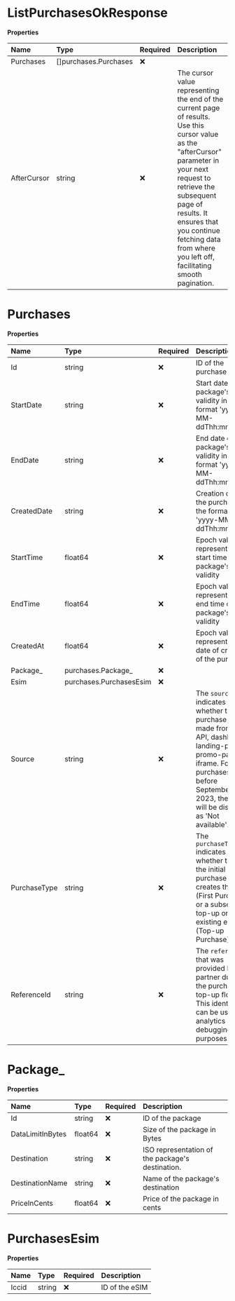 # ListPurchasesOkResponse

**Properties**

| Name        | Type                  | Required | Description                                                                                                                                                                                                                                                                                     |
| :---------- | :-------------------- | :------- | :---------------------------------------------------------------------------------------------------------------------------------------------------------------------------------------------------------------------------------------------------------------------------------------------- |
| Purchases   | []purchases.Purchases | ❌       |                                                                                                                                                                                                                                                                                                 |
| AfterCursor | string                | ❌       | The cursor value representing the end of the current page of results. Use this cursor value as the "afterCursor" parameter in your next request to retrieve the subsequent page of results. It ensures that you continue fetching data from where you left off, facilitating smooth pagination. |

# Purchases

**Properties**

| Name         | Type                    | Required | Description                                                                                                                                                                                                    |
| :----------- | :---------------------- | :------- | :------------------------------------------------------------------------------------------------------------------------------------------------------------------------------------------------------------- |
| Id           | string                  | ❌       | ID of the purchase                                                                                                                                                                                             |
| StartDate    | string                  | ❌       | Start date of the package's validity in the format 'yyyy-MM-ddThh:mm:ssZZ'                                                                                                                                     |
| EndDate      | string                  | ❌       | End date of the package's validity in the format 'yyyy-MM-ddThh:mm:ssZZ'                                                                                                                                       |
| CreatedDate  | string                  | ❌       | Creation date of the purchase in the format 'yyyy-MM-ddThh:mm:ssZZ'                                                                                                                                            |
| StartTime    | float64                 | ❌       | Epoch value representing the start time of the package's validity                                                                                                                                              |
| EndTime      | float64                 | ❌       | Epoch value representing the end time of the package's validity                                                                                                                                                |
| CreatedAt    | float64                 | ❌       | Epoch value representing the date of creation of the purchase                                                                                                                                                  |
| Package\_    | purchases.Package\_     | ❌       |                                                                                                                                                                                                                |
| Esim         | purchases.PurchasesEsim | ❌       |                                                                                                                                                                                                                |
| Source       | string                  | ❌       | The `source` indicates whether the purchase was made from the API, dashboard, landing-page, promo-page or iframe. For purchases made before September 8, 2023, the value will be displayed as 'Not available'. |
| PurchaseType | string                  | ❌       | The `purchaseType` indicates whether this is the initial purchase that creates the eSIM (First Purchase) or a subsequent top-up on an existing eSIM (Top-up Purchase).                                         |
| ReferenceId  | string                  | ❌       | The `referenceId` that was provided by the partner during the purchase or top-up flow. This identifier can be used for analytics and debugging purposes.                                                       |

# Package\_

**Properties**

| Name             | Type    | Required | Description                                      |
| :--------------- | :------ | :------- | :----------------------------------------------- |
| Id               | string  | ❌       | ID of the package                                |
| DataLimitInBytes | float64 | ❌       | Size of the package in Bytes                     |
| Destination      | string  | ❌       | ISO representation of the package's destination. |
| DestinationName  | string  | ❌       | Name of the package's destination                |
| PriceInCents     | float64 | ❌       | Price of the package in cents                    |

# PurchasesEsim

**Properties**

| Name  | Type   | Required | Description    |
| :---- | :----- | :------- | :------------- |
| Iccid | string | ❌       | ID of the eSIM |
